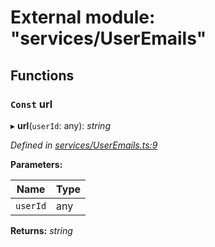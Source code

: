 # External module: "services/UserEmails"

## Functions

### `Const` url

▸ **url**(`userId`: any): *string*

*Defined in [services/UserEmails.ts:9](https://github.com/arsdehnel/node-gitlab/blob/c2ee9bb/src/services/UserEmails.ts#L9)*

**Parameters:**

Name | Type |
------ | ------ |
`userId` | any |

**Returns:** *string*
